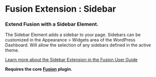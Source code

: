 # Fusion Extension : Sidebar

### Extend Fusion with a Sidebar Element.

The Sidebar Element adds a sidebar to your page. Sidebars can be customized in the Appearance > Widgets area of the WordPress Dashboard. Will allow the selection of any sidebars defined in the active theme.

[Learn more about the Sidebar Extension in the Fusion User Guide](http://agencydominion.helpscoutdocs.com/article/50-sidebar)

**Requires the core [Fusion](https://wordpress.org/plugins/fusion/) plugin.**